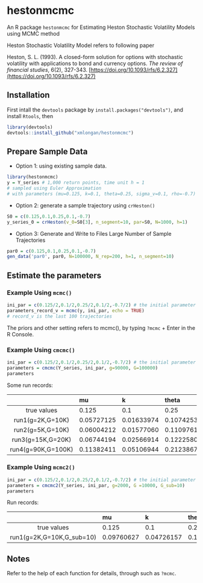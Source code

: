 # hestonmcmc
An R package `hestonmcmc` for Estimating Heston Stochastic Volatility Models using MCMC method

Heston Stochastic Volatility Model refers to following paper

Heston, S. L. (1993). A closed-form solution for options with stochastic volatility with applications
to bond and currency options. *The review of financial studies*, 6(2), 327-343.
[https://doi.org/10.1093/rfs/6.2.327](https://doi.org/10.1093/rfs/6.2.327)

## Installation

First intall the `devtools` package by `install.packages("devtools")`, and install `Rtools`, then

```r
library(devtools)
devtools::install_github("xmlongan/hestonmcmc")
```


## Prepare Sample Data

* Option 1: using existing sample data. 

```r
library(hestonmcmc)
y = Y_series # 1,000 return points, time unit h = 1
# sampled using Euler Approximation
# with parameters (mu=0.125, k=0.1, theta=0.25, sigma_v=0.1, rho=-0.7)
```

* Option 2: generate a sample trajectory using `crHeston()`

```r
S0 = c(0.125,0.1,0.25,0.1,-0.7)
y_series_0 = crHeston(v_0=S0[3], n_segment=10, par=S0, N=1000, h=1)
```


* Option 3: Generate and Write to Files Large Number of Sample Trajectories

```r
par0 = c(0.125,0.1,0.25,0.1,-0.7)
gen_data('par0', par0, N=100000, N_rep=200, h=1, n_segment=10)
```

## Estimate the parameters

### Example Using `mcmc()`

```r
ini_par = c(0.125/2,0.1/2,0.25/2,0.1/2,-0.7/2) # the initial parameter values
parameters_record_v = mcmc(y, ini_par, echo = TRUE)
# record_v is the last 100 trajectories
```

The priors and other setting refers to mcmc(), by typing `?mcmc` + Enter in the
R Console.

### Example Using `cmcmc()`

```r
ini_par = c(0.125/2,0.1/2,0.25/2,0.1/2,-0.7/2) # the initial parameter values
parameters = cmcmc(Y_series, ini_par, g=90000, G=100000)
parameters
```

Some run records:

|     |mu| k | theta | sigma_v | rho|
|:---:|:----|:---|:----------|:-----------|:---|
|true values|0.125|0.1 |0.25       |0.1         |-0.7   |
|run1(g=2K,G=10K) |0.05727125 |0.01633974 |0.10742531 |0.01051467 |-0.06455093|
|run2(g=5K,G=10K) |0.06004212 |0.01577060 |0.11097616 |0.01056999 |-0.08140302|
|run3(g=15K,G=20K)|0.06744194 |0.02566914 |0.12225802 |0.01139778 |-0.21733187|
|run4(g=90K,G=100K)|0.11382411|0.05106944 |0.21238676 |0.02905102 |-0.71997816|

### Example Using `mcmc2()`

```r
ini_par = c(0.125/2,0.1/2,0.25/2,0.1/2,-0.7/2) # the initial parameter values
parameters = cmcmc2(Y_series, ini_par, g=2000, G =10000, G_sub=10)
parameters
```

Run records:

|     |mu| k | theta | sigma_v | rho|
|:---:|:----|:---|:----------|:-----------|:------|
|true values|0.125|0.1 |0.25       |0.1         |-0.7   |
|run1(g=2K,G=10K,G_sub=10)|0.09760627 |0.04726157 |0.17978683 |0.02281419 |-0.58624698|


## Notes

Refer to the help of each function for details, through such as `?mcmc`.
